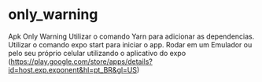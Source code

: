 # only_warning

Apk Only Warning
Utilizar o comando Yarn para adicionar as dependencias.
Utilizar o comando expo start para iniciar o app.
Rodar em um Emulador ou pelo seu próprio celular utilizando o aplicativo do expo (https://play.google.com/store/apps/details?id=host.exp.exponent&hl=pt_BR&gl=US)
